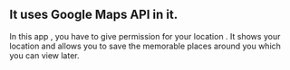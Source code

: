 ## It uses Google Maps API in it.

In this app , you have to give permission for your location . It shows your location and allows you to save the memorable places around you which you can view later.


